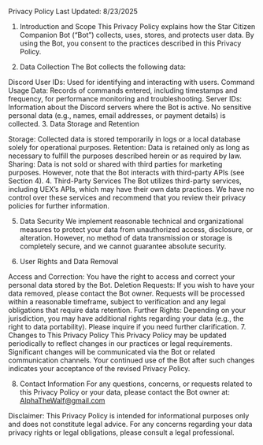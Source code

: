 Privacy Policy
Last Updated: 8/23/2025

1. Introduction and Scope
This Privacy Policy explains how the Star Citizen Companion Bot (“Bot”) collects, uses, stores, and protects user data. By using the Bot, you consent to the practices described in this Privacy Policy.

2. Data Collection
The Bot collects the following data:

Discord User IDs: Used for identifying and interacting with users.
Command Usage Data: Records of commands entered, including timestamps and frequency, for performance monitoring and troubleshooting.
Server IDs: Information about the Discord servers where the Bot is active.
No sensitive personal data (e.g., names, email addresses, or payment details) is collected.
3. Data Storage and Retention

Storage: Collected data is stored temporarily in logs or a local database solely for operational purposes.
Retention: Data is retained only as long as necessary to fulfill the purposes described herein or as required by law.
Sharing: Data is not sold or shared with third parties for marketing purposes. However, note that the Bot interacts with third-party APIs (see Section 4).
4. Third-Party Services
The Bot utilizes third-party services, including UEX’s APIs, which may have their own data practices. We have no control over these services and recommend that you review their privacy policies for further information.

5. Data Security
We implement reasonable technical and organizational measures to protect your data from unauthorized access, disclosure, or alteration. However, no method of data transmission or storage is completely secure, and we cannot guarantee absolute security.

6. User Rights and Data Removal

Access and Correction: You have the right to access and correct your personal data stored by the Bot.
Deletion Requests: If you wish to have your data removed, please contact the Bot owner. Requests will be processed within a reasonable timeframe, subject to verification and any legal obligations that require data retention.
Further Rights: Depending on your jurisdiction, you may have additional rights regarding your data (e.g., the right to data portability). Please inquire if you need further clarification.
7. Changes to This Privacy Policy
This Privacy Policy may be updated periodically to reflect changes in our practices or legal requirements. Significant changes will be communicated via the Bot or related communication channels. Your continued use of the Bot after such changes indicates your acceptance of the revised Privacy Policy.

8. Contact Information
For any questions, concerns, or requests related to this Privacy Policy or your data, please contact the Bot owner at:
AlphaTheWalf@gmail.com

Disclaimer:
This Privacy Policy is intended for informational purposes only and does not constitute legal advice. For any concerns regarding your data privacy rights or legal obligations, please consult a legal professional.

